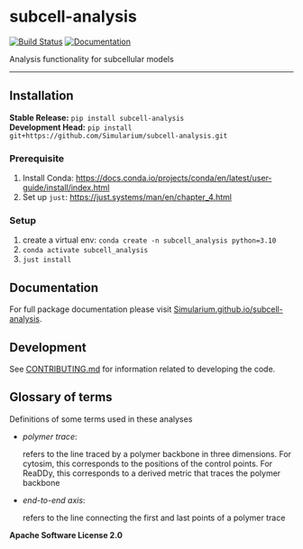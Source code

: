 # subcell-analysis

[![Build Status](https://github.com/Simularium/subcell-analysis/workflows/CI/badge.svg)](https://github.com/Simularium/subcell-analysis/actions)
[![Documentation](https://github.com/Simularium/subcell-analysis/workflows/Documentation/badge.svg)](https://Simularium.github.io/subcell-analysis)

Analysis functionality for subcellular models

---

## Installation

**Stable Release:** `pip install subcell-analysis`<br>
**Development Head:** `pip install git+https://github.com/Simularium/subcell-analysis.git`

### Prerequisite 

1. Install Conda: https://docs.conda.io/projects/conda/en/latest/user-guide/install/index.html
2. Set up `just`: https://just.systems/man/en/chapter_4.html

### Setup 
1. create a virtual env: `conda create -n subcell_analysis python=3.10`
2. `conda activate subcell_analysis`
3. `just install`

## Documentation

For full package documentation please visit [Simularium.github.io/subcell-analysis](https://Simularium.github.io/subcell-analysis).

## Development

See [CONTRIBUTING.md](CONTRIBUTING.md) for information related to developing the code.

## Glossary of terms
Definitions of some terms used in these analyses
* *polymer trace*:

    refers to the line traced by a polymer backbone in three dimensions. For cytosim, this corresponds to the positions of the control points. For ReaDDy, this corresponds to a derived metric that traces the polymer backbone

* *end-to-end axis*:

    refers to the line connecting the first and last points of a polymer trace

**Apache Software License 2.0**
